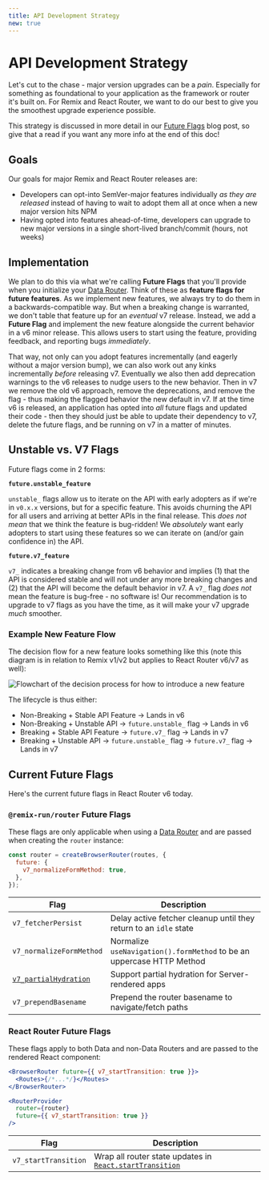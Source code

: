 ```yaml
---
title: API Development Strategy
new: true
---
```


# API Development Strategy

Let's cut to the chase - major version upgrades can be a _pain_. Especially for something as foundational to your application as the framework or router it's built on. For Remix and React Router, we want to do our best to give you the smoothest upgrade experience possible.

<docs-info>This strategy is discussed in more detail in our [Future Flags][future-flags-blog-post] blog post, so give that a read if you want any more info at the end of this doc!</docs-info>

## Goals

Our goals for major Remix and React Router releases are:

- Developers can opt-into SemVer-major features individually _as they are released_ instead of having to wait to adopt them all at once when a new major version hits NPM
- Having opted into features ahead-of-time, developers can upgrade to new major versions in a single short-lived branch/commit (hours, not weeks)

## Implementation

We plan to do this via what we're calling **Future Flags** that you'll provide when you initialize your [Data Router][picking-a-router]. Think of these as **feature flags for future features**. As we implement new features, we always try to do them in a backwards-compatible way. But when a breaking change is warranted, we don't table that feature up for an _eventual_ v7 release. Instead, we add a **Future Flag** and implement the new feature alongside the current behavior in a v6 minor release. This allows users to start using the feature, providing feedback, and reporting bugs _immediately_.

That way, not only can you adopt features incrementally (and eagerly without a major version bump), we can also work out any kinks incrementally _before_ releasing v7. Eventually we also then add deprecation warnings to the v6 releases to nudge users to the new behavior. Then in v7 we remove the old v6 approach, remove the deprecations, and remove the flag - thus making the flagged behavior the new default in v7. If at the time v6 is released, an application has opted into _all_ future flags and updated their code - then they should just be able to update their dependency to v7, delete the future flags, and be running on v7 in a matter of minutes.

## Unstable vs. V7 Flags

Future flags come in 2 forms:

**`future.unstable_feature`**

`unstable_` flags allow us to iterate on the API with early adopters as if we're in `v0.x.x` versions, but for a specific feature. This avoids churning the API for all users and arriving at better APIs in the final release. This _does not mean_ that we think the feature is bug-ridden! We _absolutely_ want early adopters to start using these features so we can iterate on (and/or gain confidence in) the API.

**`future.v7_feature`**

`v7_` indicates a breaking change from v6 behavior and implies (1) that the API is considered stable and will not under any more breaking changes and (2) that the API will become the default behavior in v7. A `v7_` flag _does not_ mean the feature is bug-free - no software is! Our recommendation is to upgrade to v7 flags as you have the time, as it will make your v7 upgrade _much_ smoother.

### Example New Feature Flow

The decision flow for a new feature looks something like this (note this diagram is in relation to Remix v1/v2 but applies to React Router v6/v7 as well):

![Flowchart of the decision process for how to introduce a new feature][feature-flowchart]

The lifecycle is thus either:

- Non-Breaking + Stable API Feature -> Lands in v6
- Non-Breaking + Unstable API -> `future.unstable_` flag -> Lands in v6
- Breaking + Stable API Feature -> `future.v7_` flag -> Lands in v7
- Breaking + Unstable API -> `future.unstable_` flag -> `future.v7_` flag -> Lands in v7

## Current Future Flags

Here's the current future flags in React Router v6 today.

### `@remix-run/router` Future Flags

These flags are only applicable when using a [Data Router][picking-a-router] and are passed when creating the `router` instance:

```js
const router = createBrowserRouter(routes, {
  future: {
    v7_normalizeFormMethod: true,
  },
});
```

| Flag                                      | Description                                                           |
| ----------------------------------------- | --------------------------------------------------------------------- |
| `v7_fetcherPersist`                       | Delay active fetcher cleanup until they return to an `idle` state     |
| `v7_normalizeFormMethod`                  | Normalize `useNavigation().formMethod` to be an uppercase HTTP Method |
| [`v7_partialHydration`][partialhydration] | Support partial hydration for Server-rendered apps                    |
| `v7_prependBasename`                      | Prepend the router basename to navigate/fetch paths                   |

### React Router Future Flags

These flags apply to both Data and non-Data Routers and are passed to the rendered React component:

```jsx
<BrowserRouter future={{ v7_startTransition: true }}>
  <Routes>{/*...*/}</Routes>
</BrowserRouter>
```

```jsx
<RouterProvider
  router={router}
  future={{ v7_startTransition: true }}
/>
```

| Flag                 | Description                                                                 |
| -------------------- | --------------------------------------------------------------------------- |
| `v7_startTransition` | Wrap all router state updates in [`React.startTransition`][starttransition] |

[future-flags-blog-post]: https://remix.run/blog/future-flags
[feature-flowchart]: https://remix.run/docs-images/feature-flowchart.png
[picking-a-router]: ../routers/picking-a-router
[starttransition]: https://react.dev/reference/react/startTransition
[partialhydration]: ../routers/create-browser-router#partial-hydration-data
